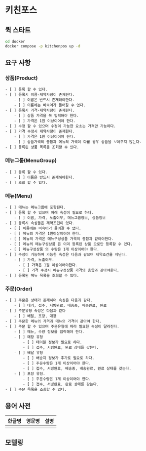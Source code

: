 # 키친포스

## 퀵 스타트

```sh
cd docker
docker compose -p kitchenpos up -d
```

## 요구 사항

### 상품(Product)
    - [ ] 등록 할 수 있다.
    - [ ] 등록시 이름-제약사항이 존재한다.
        - [ ] 이름은 반드시 존재해야한다.
        - [ ] 이름에는 비속어가 들어갈 수 없다.
    - [ ] 등록시 가격-제약사항이 존재한다.
        - [ ] 상품 가격을 꼭 입력해야 한다.
        - [ ] 가격은 1원 이상이어야 한다.
    - [ ] 수정 할 수 있으며 수정이 가능한 요소는 가격만 가능하다.
    - [ ] 가격 수정시 제약사항이 존재한다.
        - [ ] 가격은 1원 이상이어야 한다.
        - [ ] 상품가격의 총합과 메뉴의 가격이 다를 경우 상품을 보여주지 않는다.
    - [ ] 등록된 상품 목록을 조회할 수 있다.

### 메뉴그룹(MenuGroup)
    - [ ] 등록 할 수 있다.
        - [ ] 이름은 반드시 존재해야한다.
    - [ ] 조회 할 수 있다.

### 메뉴(Menu)
    - [ ] 메뉴는 메뉴그룹에 포함된다.
    - [ ] 등록 할 수 있으며 아래 속성이 필요로 하다.
        - [ ] 이름, 가격, 노출여부, 메뉴그룹정보, 상품정보
    - [ ] 등록시 속성들은 제약조건이 있다.
      - [ ] 이름에는 비속어가 들어갈 수 없다.
      - [ ] 메뉴의 가격은 1원이상이어야 한다.
      - [ ] 메뉴의 가격은 메뉴구성상품 가격의 총합과 같아야한다.
      - [ ] 메뉴의 메뉴구성상품 은 이미 등록된 상품 으로만 등록할 수 있다.
      - [ ] 메뉴구성상품 의 수량은 1개 이상이어야 한다.
    - [ ] 수정이 가능하며 가능한 속성은 다음과 같으며 제약조건을 지닌다.
        - [ ] 가격, 노출여부.
          - [ ] 가격은 1원 이상이어야한다.
          - [ ] 가격 수정시 메뉴구성상품 가격의 총합과 같아야한다.
    - [ ] 등록된 메뉴 목록을 조회할 수 있다.

### 주문(Order)
    - [ ] 주문은 상태가 존재하며 속성은 다음과 같다.
        - [ ] 대기, 접수, 서빙완료, 배송중, 배송완료, 완료 
    - [ ] 주문유형 속성은 다음과 같다
        - [ ] 배달, 포장, 매장
    - [ ] 주문한 메뉴의 가격과 메뉴의 가격이 같아야 한다.
    - [ ] 주문 할 수 있으며 주문유형에 따라 필요한 속성이 달라진다.
        - [ ] 메뉴, 수량 정보를 입력해야 한다.
        - [ ] 매장 유형
            - [ ] 테이블 정보가 필요로 하다.
            - [ ] 접수, 서빙완료, 완료 상태를 갖는다.
        - [ ] 배달 유형
            - [ ] 배송지 정보가 추가로 필요로 하다.
            - [ ] 주문수량은 1개 이상이어야 한다.
            - [ ] 접수, 서빙완료, 배송중, 배송완료, 완료 상태를 갖는다.
        - [ ] 포장 유형.
            - [ ] 주문수량은 1개 이상이어야 한다.
            - [ ] 접수, 서빙완료, 완료 상태를 갖는다.
    - [ ] 주문 목록을 조회할 수 있다.

## 용어 사전

| 한글명 | 영문명 | 설명 |
| --- | --- | --- |
|  |  |  |

## 모델링
